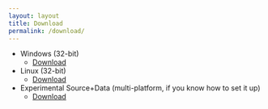 ```yaml
---
layout: layout
title: Download
permalink: /download/
---
```


<!-- JS functions -->
<script type="text/javascript">
function getOSName() {
    if (navigator.platform.indexOf("Win")!=-1) {
        return "Windows";
    } else if (navigator.platform.indexOf("Mac")!=-1) {
        return "MacOS";
    } else if (navigator.platform.indexOf("Linux")!=-1) {
        return "Linux";
    } else if (navigator.platform.indexOf("BSD")!=-1) {
        return "BSD";
    }
}

function getDLLink(os_name) {
    switch(os_name) {
        case "Windows":
            return "{{ site.baseurl }}/assets/Software-Packages/Loltris_Win32.zip";
        case "Linux":
            return "{{ site.baseurl }}/assets/Software-Packages/Loltris_Linux32.tar.bz2";
        default:
            return null;
    }
}

function imageExists(url) {
   var img = new Image();
   img.src = url;
   return img.height != 0;
}

function getImageLink(os_name) {
    return "{{ site.baseurl }}/assets/images/platforms/" + os_name + ".png";
}
</script>

<script text="text/javascript">
var os_name = getOSName();
var dl_link = getDLLink(os_name);
if (! dl_link) {
    document.write("Loltris has not been packaged for your platform, if Python/Pygame runs on your platform you can download the ");
    document.write('<a href="{{ site.github_page }}>source</a> and set it up yourself."');
} else {
    document.write("<a href='" + dl_link + "'>Download for " + os_name + "</a><br>");
    document.write("<img src='" + getImageLink(os_name) + "'>");
}
</script>

<!-- If javascript is disabled, we just give the user all the links -->
<noscript>
<ul>
  <li>Windows (32-bit)
    <ul>
      <li><a href="/Loltris/assets/Software-Packages/Loltris_Win32.zip">Download</a></li>
    </ul>
  </li>
  <li>Linux (32-bit)
    <ul>
      <li><a href="/Loltris/assets/Software-Packages/Loltris_Linux32.tar.bz2">Download</a></li>
    </ul>
  </li>
  <li>Experimental Source+Data (multi-platform, if you know how to set it up)
    <ul>
      <li><a href="https://github.com/UndeadMastodon/Loltris">Download</a></li>
    </ul>
  </li>
</ul>
</noscript>
